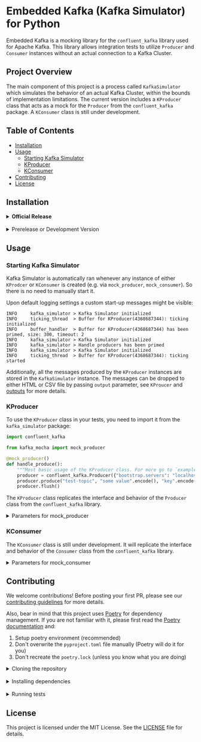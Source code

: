 # Embedded Kafka (Kafka Simulator) for Python

Embedded Kafka is a mocking library for the `confluent_kafka` library used for Apache Kafka. This library allows integration tests 
to utilize `Producer` and `Consumer` instances without an actual connection to a Kafka Cluster. 

## Project Overview

The main component of this project is a process called `KafkaSimulator` which simulates the behavior of an actual Kafka Cluster,
within the bounds of implementation limitations. The current version includes a `KProducer` class that acts as a mock for the `Producer` 
from the `confluent_kafka` package. A `KConsumer` class is still under development.

## Table of Contents

- [Installation](#installation)
- [Usage](#usage)
  - [Starting Kafka Simulator](#starting-kafka-simulator)
  - [KProducer](#kproducer)
  - [KConsumer](#kconsumer)
- [Contributing](#contributing)
- [License](#license)

## Installation

<details>
<summary><b>Official Release</b></summary>

```sh
pip install kafka_mocha
```

or using your favorite package manager, e.g. [poetry](https://python-poetry.org/):

```sh
poetry add kafka_mocha
```

</details>
</br>

<details>
<summary>Prerelease or Development Version</summary>

From GitHub (development version):

```sh
pip install git+https://github.com/Effiware/kafka-mocha@develop
```

or as published (prerelease) version:

```sh
poetry add kafka_mocha --allow-prereleases
```

</details>

## Usage

### Starting Kafka Simulator

Kafka Simulator is automatically ran whenever any instance of either `KProdcer` or `KConsumer` is created (e.g. via `mock_producer`,
`mock_consumer`). So there is no need to manually start it.

Upon default logging settings a custom start-up messages might be visible:

```text
INFO     kafka_simulator > Kafka Simulator initialized
INFO     ticking_thread  > Buffer for KProducer(4368687344): ticking initialized
INFO     buffer_handler  > Buffer for KProducer(4368687344) has been primed, size: 300, timeout: 2
INFO     kafka_simulator > Kafka Simulator initialized
INFO     kafka_simulator > Handle producers has been primed
INFO     kafka_simulator > Kafka Simulator initialized
INFO     ticking_thread  > Buffer for KProducer(4368687344): ticking started
```

Additionally, all the messages produced by the `KProducer` instances are stored in the `KafkaSimulator` instance. The messages can be
dropped to either HTML or CSV file by passing `output` parameter, see `KProucer` and [outputs](./examples/outputs) for more details.

### KProducer

To use the `KProducer` class in your tests, you need to import it from the `kafka_simulator` package:

```python
import confluent_kafka

from kafka_mocha import mock_producer

@mock_producer()
def handle_produce():
    """Most basic usage of the KProducer class. For more go to `examples` directory."""
    producer = confluent_kafka.Producer({"bootstrap.servers": "localhost:9092"})
    producer.produce("test-topic", "some value".encode(), "key".encode())
    producer.flush()
```

The `KProducer` class replicates the interface and behavior of the `Producer` class from the `confluent_kafka` library.

<details>
<summary>Parameters for mock_producer</summary>

| No | Parameter name | Parameter type | Comment                                   |
|----|----------------|----------------|-------------------------------------------|
| 1  | loglevel       | Literal        | See available levels in `logging` library |
| 2  |                |                |                                           |
| 3  |                |                |                                           |

</details>

### KConsumer

The `KConsumer` class is still under development. It will replicate the interface and behavior of the `Consumer` class from the `confluent_kafka` library.

<details>
<summary>Parameters for mock_consumer</summary>

| No | Parameter name | Parameter type | Comment                                   |
|----|----------------|----------------|-------------------------------------------|
| 1  | loglevel       | Literal        | See available levels in `logging` library |
| 2  |                |                |                                           |
| 3  |                |                |                                           |

</details>

## Contributing

We welcome contributions! Before posting your first PR, please see our [contributing guidelines](CONTRIBUTING.md) for more details.

Also, bear in mind that this project uses [Poetry](https://python-poetry.org/) for dependency management. If you are not familiar with it,
please first read the [Poetry documentation](https://python-poetry.org/docs/) and:

1. Setup poetry environment (recommended)
2. Don't overwrite the `pyproject.toml` file manually (Poetry will do it for you)
3. Don't recreate the `poetry.lock` (unless you know what you are doing)

<details>
<summary>Cloning the repository</summary>

```sh
git clone git@github.com:Effiware/kafka-mocha.git
cd kafka-mocha
```

</details>
</br>

<details>
<summary>Installing dependencies</summary>

Default (and recommended) way: 

```shell
poetry install --with test
```

Standard way:

```sh
poetry export -f requirements.txt --output requirements.txt
pip install -r requirements.txt
```

</details>
</br>

<details>
<summary>Running tests</summary>

Currently, test configuration is set up to run with `pytest` and kept in [pytest.ini](./tests/pytest.ini) file. You can run them with:

```sh
poetry run pytest
```

</details>

## License

This project is licensed under the MIT License. See the [LICENSE](LICENSE) file for details.

